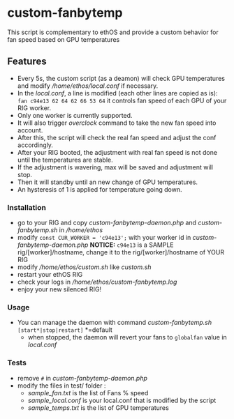 # custom-fanbytemp
This script is complementary to ethOS and provide a custom behavior for fan speed based on GPU temperatures

## Features
+ Every 5s, the custom script (as a deamon) will check GPU temperatures and modify */home/ethos/local.conf* if necessary.
+ In the *local.conf*, a line is modified (each other lines are copied as is): `fan c94e13 62 64 62 66 53 64` it controls fan speed of each GPU of your RIG worker.
+ Only one worker is currently supported.
+ It will also trigger *overclock* command to take the new fan speed into account.
+ After this, the script will check the real fan speed and adjust the conf accordingly.
+ After your RIG booted, the adjustment with real fan speed is not done until the temperatures are stable.
+ If the adjustment is wavering, max will be saved and adjustment will stop.
+ Then it will standby until an new change of GPU temperatures.
+ An hysteresis of 1 is applied for temperature going down.

### Installation
- go to your RIG and copy *custom-fanbytemp-daemon.php* and *custom-fanbytemp.sh* in */home/ethos*
- modify `const CUR_WORKER = 'c94e13';` with your worker id in *custom-fanbytemp-daemon.php*
**NOTICE:** `c94e13` is a SAMPLE rig/[worker]/hostname, change it to the rig/[worker]/hostname of YOUR RIG
- modify */home/ethos/custom.sh* like *custom.sh*
- restart your ethOS RIG
- check your logs in */home/ethos/custom-fanbytemp.log*
- enjoy your new silenced RIG!

### Usage
- You can manage the daemon with command *custom-fanbytemp.sh* `[start*|stop|restart]` *=default
    - when stopped, the daemon will revert your fans to `globalfan` value in *local.conf*

### Tests
- remove `#` in *custom-fanbytemp-daemon.php*
- modify the files in test/ folder :
	- *sample_fan.txt* is the list of Fans % speed
	- *sample_local.conf* is your local.conf that is modified by the script
	- *sample_temps.txt* is the list of GPU temperatures
